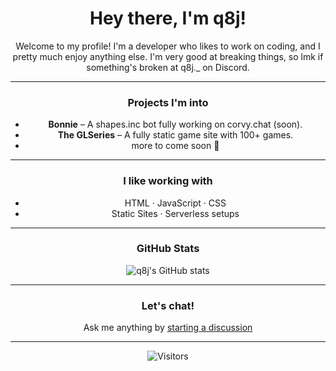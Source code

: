 <div align="center">

# Hey there, I'm q8j!

Welcome to my profile! I'm a developer who likes to work on coding, and I pretty much enjoy anything else. I'm very good at breaking things, so lmk if something's broken at q8j._ on Discord.

---

### Projects I'm into
<ul align="center">
  <li><strong>Bonnie</strong> – A shapes.inc bot fully working on corvy.chat (soon).</li>
  <li><strong>The GLSeries</strong> – A fully static game site with 100+ games.</li>
  <li>more to come soon 👀</li>
</ul>

---

### I like working with
<ul align="center">
  <li>HTML · JavaScript · CSS</li>
  <li>Static Sites · Serverless setups</li>
</ul>

---

### GitHub Stats

<p align="center"> 
  <img src="https://github-readme-stats.vercel.app/api?username=q8j-dev&show_icons=true&theme=dark&hide_title=true&border_radius=16" alt="q8j's GitHub stats" />
</p>

---

### Let's chat!
<p>
  Ask me anything by <a href="https://github.com/q8j-dev/q8j-dev/discussions">starting a discussion</a>
</p>

---

![Visitors](https://komarev.com/ghpvc/?username=q8j-dev&label=visitors&style=flat&color=2b3137)

</div>
